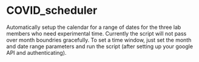 # COVID_scheduler

Automatically setup the calendar for a range of dates for the three lab members who need experimental time. Currently the script will not pass over month boundries gracefully. To set a time window, just set the month and date range parameters and run the script (after setting up your google API and authenticating).
